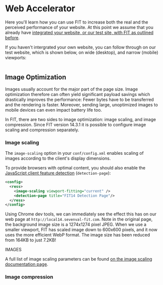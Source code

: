 # Web Accelerator

Here you'll learn how you can use FIT to increase both the real and the perceived performance of your website. At this point we assume that you already have [integrated your website, or our test site, with FIT as outlined before](https://developer.sevenval.com/start/tutorials/integration.html).

If you haven't intergrated your own website, you can follow through on our test website, which is shown below, on wide (desktop), and narrow (mobile) viewports:

![]()

## Image Optimization

Images usually account for the major part of the page size. Image optimization therefore can often yield significant payload savings which drastically improves the performance: Fewer bytes have to be transferred and the rendering is faster. Moreover, sending large, unoptimized images to mobile devices can even impact battery life too.

In FIT, there are two sides to image optimization: image scaling, and image compression. Since FIT version 14.3.1 it is possible to configure image scaling and compression separately.

### Image scaling

The `image-scaling` option in your `conf/config.xml` enables scaling of images according to the client's display dimensions.

To provide browsers with optimal content, you should also enable the [JavaScript client feature detection](https://developer.sevenval.com/docs/current/ress/DC_detectionPage.html) (`detection-page`):

```xml
<config>
  <ress>
    <image-scaling viewport-fitting="current" />
    <detection-page title="FIT14 Detection Page"/>
  </ress>
</config>
```

Using Chrome dev tools, we can immediately see the effect this has on our web page at `http://local14.sevenval-fit.com`. Note in the original page, the background image size is a 1274x1274 pixel JPEG. When we use a smaller viewport, FIT has scaled image down to 600x600 pixels, and it now uses the more efficient WebP format. The image size has been reduced from 164KB to just 7.2KB!

IMAGES

A full list of image scaling parameters can be found [on the image scaling documentation page](https://developer.sevenval.com/docs/current/ress/Image_Scaling.html).

### Image compression



